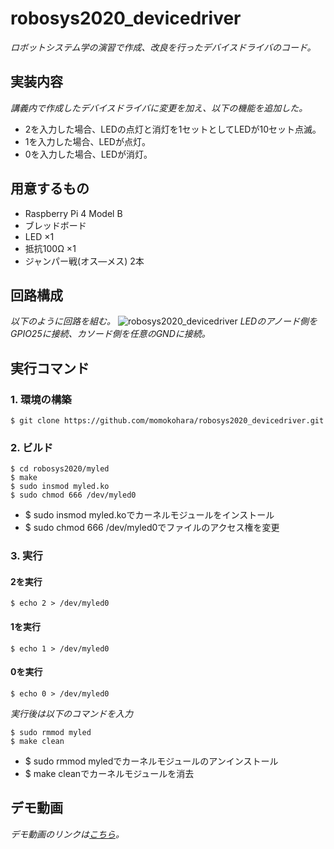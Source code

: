 # robosys2020_devicedriver
*ロボットシステム学の演習で作成、改良を行ったデバイスドライバのコード。*

## 実装内容
*講義内で作成したデバイスドライバに変更を加え、以下の機能を追加した。*
- 2を入力した場合、LEDの点灯と消灯を1セットとしてLEDが10セット点滅。
- 1を入力した場合、LEDが点灯。
- 0を入力した場合、LEDが消灯。

## 用意するもの
- Raspberry Pi 4 Model B
- ブレッドボード
- LED ×1
- 抵抗100Ω ×1
- ジャンパー戦(オス―メス) 2本

## 回路構成
*以下のように回路を組む。*
![robosys2020_devicedriver](https://user-images.githubusercontent.com/75324321/102012465-f2e97000-3d8d-11eb-9e68-6fa9dde1b6f1.jpg)
*LEDのアノード側をGPIO25に接続、カソード側を任意のGNDに接続。*
## 実行コマンド
### 1. 環境の構築
```
$ git clone https://github.com/momokohara/robosys2020_devicedriver.git

```
### 2. ビルド
```
$ cd robosys2020/myled 
$ make
$ sudo insmod myled.ko
$ sudo chmod 666 /dev/myled0
```
- $ sudo insmod myled.koでカーネルモジュールをインストール
- $ sudo chmod 666 /dev/myled0でファイルのアクセス権を変更

### 3. 実行
#### 2を実行
```
$ echo 2 > /dev/myled0
```
#### 1を実行
```
$ echo 1 > /dev/myled0
```
#### 0を実行
```
$ echo 0 > /dev/myled0
```
*実行後は以下のコマンドを入力*
```
$ sudo rmmod myled
$ make clean
```
- $ sudo rmmod myledでカーネルモジュールのアンインストール
- $ make cleanでカーネルモジュールを消去
## デモ動画
*デモ動画のリンクは[こちら](https://youtu.be/eBIpdAT1aKY)。*

